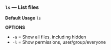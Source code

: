 ### `ls` — List files

**Default Usage**
	`ls` 

**OPTIONS**
- `-a` = Show all files, including hidden
- `-l` = Show permissions, user/group/everyone

